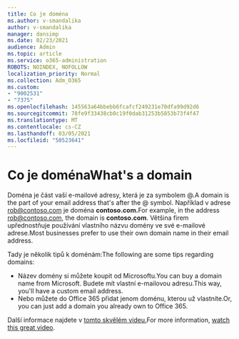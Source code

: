 ```yaml
---
title: Co je doména
ms.author: v-smandalika
author: v-smandalika
manager: dansimp
ms.date: 02/23/2021
audience: Admin
ms.topic: article
ms.service: o365-administration
ROBOTS: NOINDEX, NOFOLLOW
localization_priority: Normal
ms.collection: Adm_O365
ms.custom:
- "9002531"
- "7375"
ms.openlocfilehash: 145563a64bbebb6fcafcf249231e70dfa99d92d6
ms.sourcegitcommit: 78fe9f33438cb0c19f0dab31253b5853b73f4f47
ms.translationtype: MT
ms.contentlocale: cs-CZ
ms.lasthandoff: 03/05/2021
ms.locfileid: "50523641"
---
```

# <a name="whats-a-domain"></a><span data-ttu-id="0ae21-102">Co je doména</span><span class="sxs-lookup"><span data-stu-id="0ae21-102">What's a domain</span></span>

<span data-ttu-id="0ae21-103">Doména je část vaší e-mailové adresy, která je za symbolem @.</span><span class="sxs-lookup"><span data-stu-id="0ae21-103">A domain is the part of your email address that's after the @ symbol.</span></span> <span data-ttu-id="0ae21-104">Například v adrese rob@contoso.com je doména **contoso.com.**</span><span class="sxs-lookup"><span data-stu-id="0ae21-104">For example, in the address rob@contoso.com, the domain is **contoso.com**.</span></span> <span data-ttu-id="0ae21-105">Většina firem upřednostňuje používání vlastního názvu domény ve své e-mailové adrese.</span><span class="sxs-lookup"><span data-stu-id="0ae21-105">Most businesses prefer to use their own domain name in their email address.</span></span>

<span data-ttu-id="0ae21-106">Tady je několik tipů k doménám:</span><span class="sxs-lookup"><span data-stu-id="0ae21-106">The following are some tips regarding domains:</span></span>

- <span data-ttu-id="0ae21-107">Název domény si můžete koupit od Microsoftu.</span><span class="sxs-lookup"><span data-stu-id="0ae21-107">You can buy a domain name from Microsoft.</span></span> <span data-ttu-id="0ae21-108">Budete mít vlastní e-mailovou adresu.</span><span class="sxs-lookup"><span data-stu-id="0ae21-108">This way, you'll have a custom email address.</span></span>
- <span data-ttu-id="0ae21-109">Nebo můžete do Office 365 přidat jenom doménu, kterou už vlastníte.</span><span class="sxs-lookup"><span data-stu-id="0ae21-109">Or, you can just add a domain you already own to Office 365.</span></span>

<span data-ttu-id="0ae21-110">Další informace najdete v [tomto skvělém videu.](https://www.youtube.com/watch)</span><span class="sxs-lookup"><span data-stu-id="0ae21-110">For more information, [watch this great video](https://www.youtube.com/watch).</span></span>